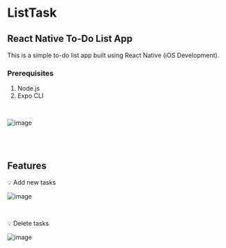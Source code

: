 # ListTask

## React Native To-Do List App

This is a simple to-do list app built using React Native (iOS Development).

### Prerequisites
1. Node.js
2. Expo CLI 

<br/>

![image](https://github.com/grgttdln/ListTask/assets/85463029/0c4742af-e156-4b77-8d72-adb1f9e0f5a1)  

<br/>
<br/>

## Features
💡 Add new tasks

![image](https://github.com/grgttdln/ListTask/assets/85463029/64c75221-d640-4797-b8cb-2b7acd5abf37)

<br/>

💡 Delete tasks

![image](https://github.com/grgttdln/ListTask/assets/85463029/5f3ae9e0-e110-414a-94a9-7c19f8510605)
